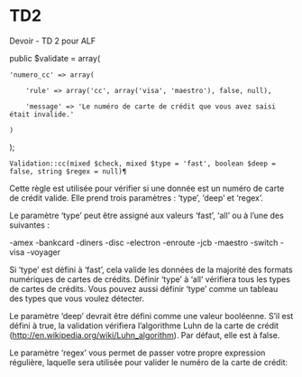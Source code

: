 # TD2
Devoir - TD 2 pour ALF



public $validate = array(


    'numero_cc' => array(
    
        'rule' => array('cc', array('visa', 'maestro'), false, null),
        
        'message' => 'Le numéro de carte de crédit que vous avez saisi était invalide.'
        
    )
    
);





    Validation::cc(mixed $check, mixed $type = 'fast', boolean $deep = false, string $regex = null)¶
Cette règle est utilisée pour vérifier si une donnée est un numéro de carte de crédit valide. Elle prend trois paramètres : ‘type’, ‘deep’ et ‘regex’.

Le paramètre ‘type’ peut être assigné aux valeurs ‘fast’, ‘all’ ou à l’une des suivantes :

-amex
-bankcard
-diners
-disc
-electron
-enroute
-jcb
-maestro
-switch
-visa
-voyager

  Si ‘type’ est défini à ‘fast’, cela valide les données de la majorité des formats numériques de cartes de crédits. Définir ‘type’ à ‘all’ vérifiera tous les types de cartes de crédits. Vous pouvez aussi définir ‘type’ comme un tableau des types que vous voulez détecter.

  Le paramètre ‘deep’ devrait être défini comme une valeur booléenne. S’il est défini à true, la validation vérifiera l’algorithme Luhn de la carte de crédit (http://en.wikipedia.org/wiki/Luhn_algorithm). Par défaut, elle est à false.

  Le paramètre ‘regex’ vous permet de passer votre propre expression régulière, laquelle sera utilisée pour valider le numéro de la carte de crédit:
